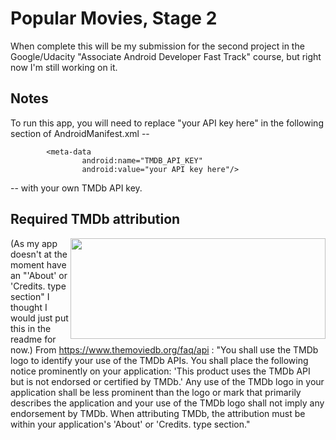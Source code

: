 # Popular Movies, Stage 2
When complete this will be my submission for the second project in the Google/Udacity "Associate Android Developer Fast Track" course, but right now I'm still working on it.

## Notes
To run this app, you will need to replace "your API key here" in the following section of AndroidManifest.xml --
```
        <meta-data
                android:name="TMDB_API_KEY"
                android:value="your API key here"/>
```
-- with your own TMDb API key.

## Required TMDb attribution

<img src="https://www.themoviedb.org/assets/9b3f9c24d9fd5f297ae433eb33d93514/images/v4/logos/408x161-powered-by-rectangle-green.png" width="408px" height="161px" align="right">(As my app doesn't at the moment have an "'About' or 'Credits. type section" I thought I would just put this in the readme for now.) From https://www.themoviedb.org/faq/api : "You shall use the TMDb logo to identify your use of the TMDb APIs. You shall place the following notice prominently on your application: 'This product uses the TMDb API but is not endorsed or certified by TMDb.' Any use of the TMDb logo in your application shall be less prominent than the logo or mark that primarily describes the application and your use of the TMDb logo shall not imply any endorsement by TMDb. When attributing TMDb, the attribution must be within your application's 'About' or 'Credits. type section."

